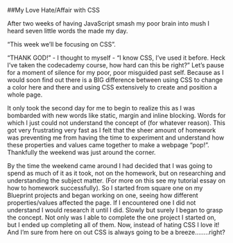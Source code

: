 ##My Love Hate/Affair with CSS

After two weeks of having JavaScript smash my poor brain into mush I heard seven little words the made my day.

“This week we’ll be focusing on CSS”.

“THANK GOD!” - I thought to myself - “I know CSS, I’ve used it before. Heck I’ve taken the codecademy course, how hard can this be right?” Let’s pause for a moment of silence for my poor, poor misguided past self. Because as I would soon find out there is a BIG difference between using CSS to change a color here and there and using CSS extensively to create and position a whole page.

It only took the second day for me to begin to realize this as I was bombarded with new words like static, margin and inline blocking. Words for which I just could not understand the concept of (for whatever reason). This got very frustrating very fast as I felt that the sheer amount of homework was preventing me from having the time to experiment and understand how these properties and values came together to make a webpage “pop!”. Thankfully the weekend was just around the corner.

By the time the weekend came around I had decided that I was going to spend as much of it as it took, not on the homework, but on researching and understanding the subject matter. (For more on this see my tutorial essay on how to homework successfully). So I started from square one on my Blueprint projects and began working on one, seeing how different properties/values affected the page. If I encountered one I did not understand I would research it until I did. Slowly but surely I began to grasp the concept. Not only was I able to complete the one project I started on, but I ended up completing all of them. Now, instead of hating CSS I love it! And I’m sure from here on out CSS is always going to be a breeze……..right?
